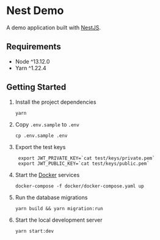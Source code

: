 # Nest Demo

A demo application built with [NestJS](https://nestjs.com/).

## Requirements

- Node ^13.12.0
- Yarn ^1.22.4

## Getting Started

1.  Install the project dependencies

        yarn

2.  Copy `.env.sample` to `.env`

        cp .env.sample .env

3. Export the test keys

        export JWT_PRIVATE_KEY=`cat test/keys/private.pem`
        export JWT_PUBLIC_KEY=`cat test/keys/public.pem`

4.  Start the [Docker](https://docs.docker.com/get-docker/) services

        docker-compose -f docker/docker-compose.yaml up

5.  Run the database migrations

        yarn build && yarn migration:run

6.  Start the local development server

        yarn start:dev
